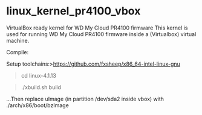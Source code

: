 # linux_kernel_pr4100_vbox
VirtualBox ready kernel for WD My Cloud PR4100 firmware
This kernel is used for running WD My Cloud PR4100 firmware inside a (Virtualbox) virtual machine.

Compile:

Setup toolchains:>https://github.com/fxsheep/x86_64-intel-linux-gnu

>cd linux-4.1.13

>./xbuild.sh build

...Then replace uImage (in partition /dev/sda2 inside vbox) with ./arch/x86/boot/bzImage 
